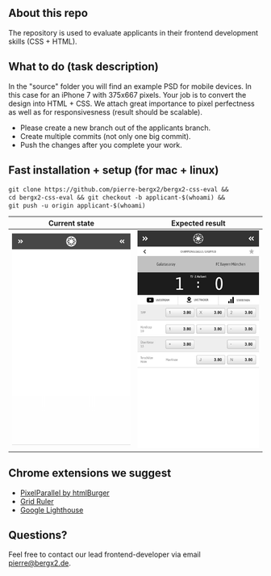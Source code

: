 ## About this repo

The repository is used to evaluate applicants in their frontend development skills (CSS + HTML).


## What to do (task description)

In the "source" folder you will find an example PSD for mobile devices. In this case for an iPhone 7 with 375x667 pixels. Your job is to convert the design into HTML + CSS. We attach great importance to pixel perfectness as well as for responsivesness (result should be scalable).

- Please create a new branch out of the applicants branch. 
- Create multiple commits (not only one big commit).
- Push the changes after you complete your work.

## Fast installation + setup (for mac + linux)

```
git clone https://github.com/pierre-bergx2/bergx2-css-eval && 
cd bergx2-css-eval && git checkout -b applicant-$(whoami) && 
git push -u origin applicant-$(whoami)

```

<table width="100%" cellpadding="0" cellspacing="0" border="0">
	<thead>
		<tr>
			<th>Current state</th>
			<th>Expected result</th>
		</tr>
	</thead>
	<tr>
		<td align="center">
			<img src="https://github.com/Bergx2/css-eval/raw/master/sources/current-state.png" />
		</td>
		<td>
			<img src="https://github.com/Bergx2/css-eval/raw/master/sources/expected-result.jpg" />
		</td>
	</tr>
</table>



## Chrome extensions we suggest

- [PixelParallel by htmlBurger](https://chrome.google.com/webstore/detail/pixelparallel-by-htmlburg/iffnoibnepbcloaaagchjonfplimpkob)
- [Grid Ruler](https://chrome.google.com/webstore/detail/grid-ruler/joadogiaiabhmggdifljlpkclnpfncmj)
- [Google Lighthouse](https://chrome.google.com/webstore/detail/lighthouse/blipmdconlkpinefehnmjammfjpmpbjk)


## Questions?

Feel free to contact our lead frontend-developer via email [pierre@bergx2.de](mailto:pierre@bergx2.de).	